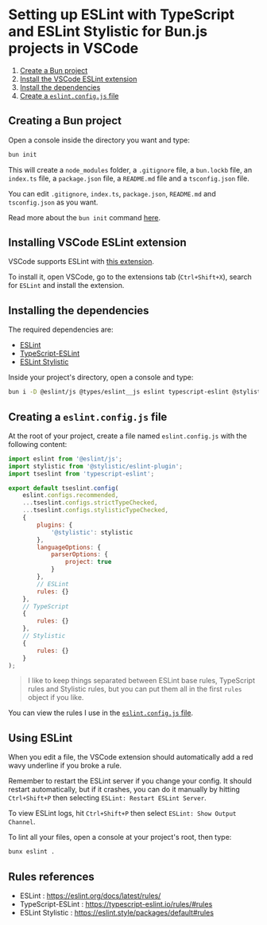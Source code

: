 # Setting up ESLint with TypeScript and ESLint Stylistic for Bun.js projects in VSCode

1. [Create a Bun project](#creating-a-bun-project)
2. [Install the VSCode ESLint extension](#installing-vscode-eslint-extension)
3. [Install the dependencies](#installing-the-dependencies)
4. [Create a `eslint.config.js` file](#creating-a-eslintconfigjs-file)

## Creating a Bun project

Open a console inside the directory you want and type:
```sh
bun init
```
This will create a `node_modules` folder, a `.gitignore` file, a `bun.lockb` file, an `index.ts` file, a `package.json` file, a `README.md` file and a `tsconfig.json` file.

You can edit `.gitignore`, `index.ts`, `package.json`, `README.md` and `tsconfig.json` as you want.

Read more about the `bun init` command [here](https://bun.sh/docs/cli/init).

## Installing VSCode ESLint extension

VSCode supports ESLint with [this extension](https://marketplace.visualstudio.com/items?itemName=dbaeumer.vscode-eslint).

To install it, open VSCode, go to the extensions tab (`Ctrl+Shift+X`), search for `ESLint` and install the extension.

## Installing the dependencies

The required dependencies are:
- [ESLint](https://eslint.org/)
- [TypeScript-ESLint](https://typescript-eslint.io/)
- [ESLint Stylistic](https://eslint.style/)

Inside your project's directory, open a console and type:
```sh
bun i -D @eslint/js @types/eslint__js eslint typescript-eslint @stylistic/eslint-plugin
```

## Creating a `eslint.config.js` file

At the root of your project, create a file named `eslint.config.js` with the following content:

```js
import eslint from '@eslint/js';
import stylistic from '@stylistic/eslint-plugin';
import tseslint from 'typescript-eslint';

export default tseslint.config(
    eslint.configs.recommended,
    ...tseslint.configs.strictTypeChecked,
    ...tseslint.configs.stylisticTypeChecked,
    {
        plugins: {
            '@stylistic': stylistic
        },
        languageOptions: {
            parserOptions: {
                project: true
            }
        },
        // ESLint
        rules: {}
    },
    // TypeScript
    {
        rules: {}
    },
    // Stylistic
    {
        rules: {}
    }
);
```

> I like to keep things separated between ESLint base rules, TypeScript rules and Stylistic rules, but you can put them all in the first `rules` object if you like.

You can view the rules I use in the [`eslint.config.js` file](./eslint.config.js).

## Using ESLint

When you edit a file, the VSCode extension should automatically add a red wavy underline if you broke a rule.

Remember to restart the ESLint server if you change your config. It should restart automatically, but if it crashes, you can do it manually by hitting `Ctrl+Shift+P` then selecting `ESLint: Restart ESLint Server`.

To view ESLint logs, hit `Ctrl+Shift+P` then select `ESLint: Show Output Channel`.

To lint all your files, open a console at your project's root, then type:
```sh
bunx eslint .
```

## Rules references

- ESLint : https://eslint.org/docs/latest/rules/
- TypeScript-ESLint : https://typescript-eslint.io/rules/#rules
- ESLint Stylistic : https://eslint.style/packages/default#rules
